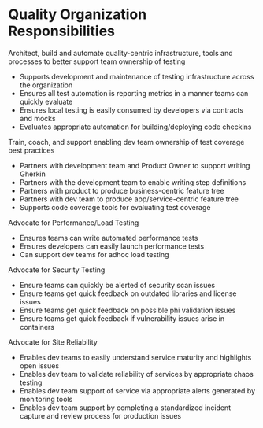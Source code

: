 # Quality Organization Responsibilities

Architect, build and automate quality-centric infrastructure, tools and processes to better support team ownership of testing

* Supports development and maintenance of testing infrastructure across the organization
* Ensures all test automation is reporting metrics in a manner teams can quickly evaluate
* Ensures local testing is easily consumed by developers via contracts and mocks
* Evaluates appropriate automation for building/deploying code checkins
 
Train, coach, and support enabling dev team ownership of test coverage best practices

* Partners with development team and Product Owner to support writing Gherkin
* Partners with the development team to enable writing step definitions
* Partners with product to produce business-centric feature tree
* Partners with dev team to produce app/service-centric feature tree
* Supports code coverage tools for evaluating test coverage
 
Advocate for Performance/Load Testing

* Ensures teams can write automated performance tests
* Ensures developers can easily launch performance tests
* Can support dev teams for adhoc load testing

Advocate for Security Testing

* Ensure teams can quickly be alerted of security scan issues
* Ensure teams get quick feedback on outdated libraries and license issues
* Ensure teams get quick feedback on possible phi validation issues
* Ensure teams get quick feedback if vulnerability issues arise in containers

Advocate for Site Reliability

* Enables dev teams to easily understand service maturity and highlights open issues
* Enables dev team to validate reliability of services by appropriate chaos testing
* Enables dev team support of service via appropriate alerts generated by monitoring tools
* Enables dev team support by completing a standardized incident capture and review process for production issues